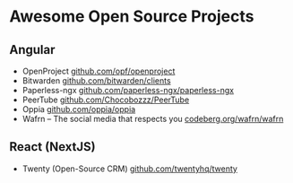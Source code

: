 # Awesome Open Source Projects

## Angular 

- OpenProject [github.com/opf/openproject](https://github.com/opf/openproject)
- Bitwarden [github.com/bitwarden/clients](https://github.com/bitwarden/clients)
- Paperless-ngx [github.com/paperless-ngx/paperless-ngx](https://github.com/paperless-ngx/paperless-ngx)
- PeerTube [github.com/Chocobozzz/PeerTube](https://github.com/Chocobozzz/PeerTube)
- Oppia [github.com/oppia/oppia](https://github.com/oppia/oppia)
- Wafrn – The social media that respects you [codeberg.org/wafrn/wafrn](https://codeberg.org/wafrn/wafrn)

## React (NextJS)

- Twenty (Open-Source CRM) [github.com/twentyhq/twenty](https://github.com/twentyhq/twenty)

